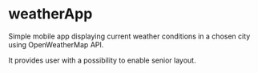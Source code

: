 # weatherApp
Simple mobile app displaying current weather conditions in a chosen city using OpenWeatherMap API.

It provides user with a possibility to enable senior layout.
